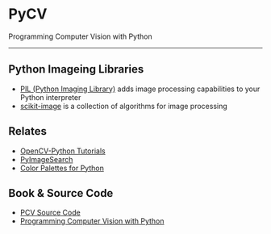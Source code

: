 # PyCV

Programming Computer Vision with Python

---

## Python Imageing Libraries

* [PIL (Python Imaging Library)](http://effbot.org/zone/pil-index.htm) adds image processing capabilities to your Python interpreter
* [scikit-image](https://scikit-image.org/) is a collection of algorithms for image processing

## Relates

* [OpenCV-Python Tutorials](http://opencv-python-tutroals.readthedocs.io/en/latest/py_tutorials/py_tutorials.html)
* [PyImageSearch](https://www.pyimagesearch.com/)
* [Color Palettes for Python](https://github.com/jiffyclub/palettable)

## Book & Source Code

* [PCV Source Code](https://github.com/jesolem/PCV)
* [Programming Computer Vision with Python](http://shop.oreilly.com/product/0636920022923.do)
